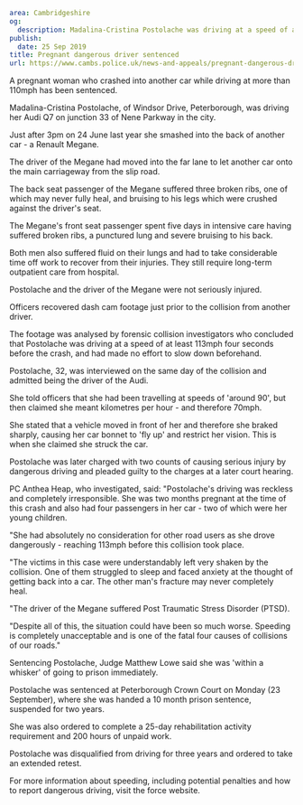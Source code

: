 ```yaml
area: Cambridgeshire
og:
  description: Madalina-Cristina Postolache was driving at a speed of at least 113mph
publish:
  date: 25 Sep 2019
title: Pregnant dangerous driver sentenced
url: https://www.cambs.police.uk/news-and-appeals/pregnant-dangerous-driver-sentenced-peterborough
```

A pregnant woman who crashed into another car while driving at more than 110mph has been sentenced.

Madalina-Cristina Postolache, of Windsor Drive, Peterborough, was driving her Audi Q7 on junction 33 of Nene Parkway in the city.

Just after 3pm on 24 June last year she smashed into the back of another car - a Renault Megane.

The driver of the Megane had moved into the far lane to let another car onto the main carriageway from the slip road.

The back seat passenger of the Megane suffered three broken ribs, one of which may never fully heal, and bruising to his legs which were crushed against the driver's seat.

The Megane's front seat passenger spent five days in intensive care having suffered broken ribs, a punctured lung and severe bruising to his back.

Both men also suffered fluid on their lungs and had to take considerable time off work to recover from their injuries. They still require long-term outpatient care from hospital.

Postolache and the driver of the Megane were not seriously injured.

Officers recovered dash cam footage just prior to the collision from another driver.

The footage was analysed by forensic collision investigators who concluded that Postolache was driving at a speed of at least 113mph four seconds before the crash, and had made no effort to slow down beforehand.

Postolache, 32, was interviewed on the same day of the collision and admitted being the driver of the Audi.

She told officers that she had been travelling at speeds of 'around 90', but then claimed she meant kilometres per hour - and therefore 70mph.

She stated that a vehicle moved in front of her and therefore she braked sharply, causing her car bonnet to 'fly up' and restrict her vision. This is when she claimed she struck the car.

Postolache was later charged with two counts of causing serious injury by dangerous driving and pleaded guilty to the charges at a later court hearing.

PC Anthea Heap, who investigated, said: "Postolache's driving was reckless and completely irresponsible. She was two months pregnant at the time of this crash and also had four passengers in her car - two of which were her young children.

"She had absolutely no consideration for other road users as she drove dangerously - reaching 113mph before this collision took place.

"The victims in this case were understandably left very shaken by the collision. One of them struggled to sleep and faced anxiety at the thought of getting back into a car. The other man's fracture may never completely heal.

"The driver of the Megane suffered Post Traumatic Stress Disorder (PTSD).

"Despite all of this, the situation could have been so much worse. Speeding is completely unacceptable and is one of the fatal four causes of collisions of our roads."

Sentencing Postolache, Judge Matthew Lowe said she was 'within a whisker' of going to prison immediately.

Postolache was sentenced at Peterborough Crown Court on Monday (23 September), where she was handed a 10 month prison sentence, suspended for two years.

She was also ordered to complete a 25-day rehabilitation activity requirement and 200 hours of unpaid work.

Postolache was disqualified from driving for three years and ordered to take an extended retest.

For more information about speeding, including potential penalties and how to report dangerous driving, visit the force website.
